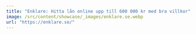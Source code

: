 ```yaml
---
title: "Enklare: Hitta lån online upp till 600 000 kr med bra villkor"
image: /src/content/showcase/_images/enklare.se.webp
url: "https://enklare.se/"
---
```

